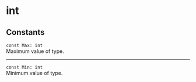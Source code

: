 # int

## Constants
`const Max: int`\
Maximum value of type.

---

`const Min: int`\
Minimum value of type. 